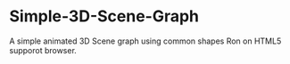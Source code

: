 # Simple-3D-Scene-Graph
A simple animated 3D Scene graph using common shapes 
Ron on HTML5 supporot browser.
